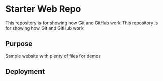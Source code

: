 # Starter Web Repo

This repository is for showing how Git and GitHub work
This repository is for showing how Git and GitHub work

## Purpose

Sample website with plenty of files for demos

## Deployment
